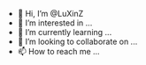 - 👋 Hi, I’m @LuXinZ
- 👀 I’m interested in ...
- 🌱 I’m currently learning ...
- 💞️ I’m looking to collaborate on ...
- 📫 How to reach me ...

<!---
LuXinZ/LuXinZ is a ✨ special ✨ repository because its `README.md` (this file) appears on your GitHub profile.
You can click the Preview link to take a look at your changes.
--->
